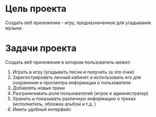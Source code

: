 # Цель проекта

Создать веб приложение - игру, предназначенное для угадывания музыки.

# Задачи проекта

Создать веб приложение в котором пользователь может:
1. Играть в игру (угадывать песни и получать за это очки)
2. Зарегистрировать личный кабинет и использовать его для сохранения и просмотра информации о пользователе
3. Добавлять новые треки
4. Разграничивать роли пользователей (игрок и администратор)
5. Хранить и показывать различную информацию о треках (исполнитель, обложка альбом и т.д. )
6. Иметь удобный интерфейс